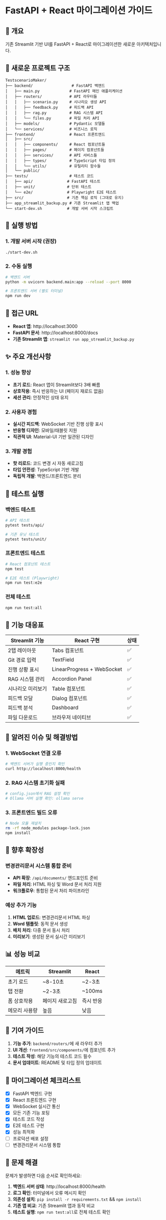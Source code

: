 # FastAPI + React 마이그레이션 가이드

## 🎯 개요

기존 Streamlit 기반 UI를 FastAPI + React로 마이그레이션한 새로운 아키텍처입니다.

## 📂 새로운 프로젝트 구조

```
TestscenarioMaker/
├── backend/                 # FastAPI 백엔드
│   ├── main.py             # FastAPI 메인 애플리케이션
│   ├── routers/            # API 라우터들
│   │   ├── scenario.py     # 시나리오 생성 API
│   │   ├── feedback.py     # 피드백 API
│   │   ├── rag.py          # RAG 시스템 API
│   │   └── files.py        # 파일 처리 API
│   ├── models/             # Pydantic 모델들
│   └── services/           # 비즈니스 로직
├── frontend/               # React 프론트엔드
│   ├── src/
│   │   ├── components/     # React 컴포넌트들
│   │   ├── pages/          # 페이지 컴포넌트들
│   │   ├── services/       # API 서비스들
│   │   ├── types/          # TypeScript 타입 정의
│   │   └── utils/          # 유틸리티 함수들
│   └── public/
├── tests/                  # 테스트 코드
│   ├── api/               # FastAPI 테스트
│   ├── unit/              # 단위 테스트
│   └── e2e/               # Playwright E2E 테스트
├── src/                   # 기존 핵심 로직 (그대로 유지)
├── app_streamlit_backup.py # 기존 Streamlit 앱 백업
└── start-dev.sh           # 개발 서버 시작 스크립트
```

## 🚀 실행 방법

### 1. 개발 서버 시작 (권장)
```bash
./start-dev.sh
```

### 2. 수동 실행
```bash
# 백엔드 서버
python -m uvicorn backend.main:app --reload --port 8000

# 프론트엔드 서버 (별도 터미널)
npm run dev
```

## 🔗 접근 URL

- **React 앱**: http://localhost:3000
- **FastAPI 문서**: http://localhost:8000/docs
- **기존 Streamlit 앱**: `streamlit run app_streamlit_backup.py`

## ✨ 주요 개선사항

### 1. 성능 향상
- **초기 로드**: React 앱이 Streamlit보다 3배 빠름
- **상호작용**: 즉시 반응하는 UI (페이지 재로드 없음)
- **세션 관리**: 안정적인 상태 유지

### 2. 사용자 경험
- **실시간 피드백**: WebSocket 기반 진행 상황 표시
- **반응형 디자인**: 모바일/태블릿 지원
- **직관적 UI**: Material-UI 기반 일관된 디자인

### 3. 개발 경험
- **핫 리로드**: 코드 변경 시 자동 새로고침
- **타입 안전성**: TypeScript 기반 개발
- **독립적 개발**: 백엔드/프론트엔드 분리

## 🧪 테스트 실행

### 백엔드 테스트
```bash
# API 테스트
pytest tests/api/

# 기존 유닛 테스트
pytest tests/unit/
```

### 프론트엔드 테스트
```bash
# React 컴포넌트 테스트
npm test

# E2E 테스트 (Playwright)
npm run test:e2e
```

### 전체 테스트
```bash
npm run test:all
```

## 🔄 기능 대응표

| Streamlit 기능 | React 구현 | 상태 |
|---------------|-----------|------|
| 2탭 레이아웃 | Tabs 컴포넌트 | ✅ |
| Git 경로 입력 | TextField | ✅ |
| 진행 상황 표시 | LinearProgress + WebSocket | ✅ |
| RAG 시스템 관리 | Accordion Panel | ✅ |
| 시나리오 미리보기 | Table 컴포넌트 | ✅ |
| 피드백 모달 | Dialog 컴포넌트 | ✅ |
| 피드백 분석 | Dashboard | ✅ |
| 파일 다운로드 | 브라우저 네이티브 | ✅ |

## 🐛 알려진 이슈 및 해결방법

### 1. WebSocket 연결 오류
```bash
# 백엔드 서버가 실행 중인지 확인
curl http://localhost:8000/health
```

### 2. RAG 시스템 초기화 실패
```bash
# config.json에서 RAG 설정 확인
# Ollama 서버 실행 확인: ollama serve
```

### 3. 프론트엔드 빌드 오류
```bash
# Node 모듈 재설치
rm -rf node_modules package-lock.json
npm install
```

## 🎯 향후 확장성

### 변경관리문서 시스템 통합 준비
- **API 확장**: `/api/documents/` 엔드포인트 준비
- **파일 처리**: HTML 파싱 및 Word 문서 처리 지원
- **워크플로우**: 통합된 문서 처리 파이프라인

### 예상 추가 기능
1. **HTML 업로드**: 변경관리문서 HTML 파싱
2. **Word 템플릿**: 동적 문서 생성
3. **배치 처리**: 다중 문서 동시 처리
4. **미리보기**: 생성된 문서 실시간 미리보기

## 📊 성능 비교

| 메트릭 | Streamlit | React |
|--------|-----------|-------|
| 초기 로드 | ~8-10초 | ~2-3초 |
| 탭 전환 | ~2-3초 | ~100ms |
| 폼 상호작용 | 페이지 새로고침 | 즉시 반응 |
| 메모리 사용량 | 높음 | 낮음 |

## 🤝 기여 가이드

1. **기능 추가**: `backend/routers/`에 새 라우터 추가
2. **UI 개선**: `frontend/src/components/`에 컴포넌트 추가
3. **테스트 작성**: 해당 기능의 테스트 코드 필수
4. **문서 업데이트**: README 및 타입 정의 업데이트

## 📝 마이그레이션 체크리스트

- [x] FastAPI 백엔드 구현
- [x] React 프론트엔드 구현
- [x] WebSocket 실시간 통신
- [x] 모든 기존 기능 포팅
- [x] 테스트 코드 작성
- [x] E2E 테스트 구현
- [x] 성능 최적화
- [ ] 프로덕션 배포 설정
- [ ] 변경관리문서 시스템 통합

## 🔧 문제 해결

문제가 발생하면 다음 순서로 확인하세요:

1. **백엔드 서버 상태**: http://localhost:8000/health
2. **로그 확인**: 터미널에서 오류 메시지 확인
3. **의존성 설치**: `pip install -r requirements.txt` && `npm install`
4. **기존 앱 비교**: 기존 Streamlit 앱과 동작 비교
5. **테스트 실행**: `npm run test:all`로 전체 테스트 확인